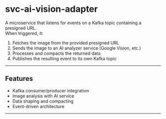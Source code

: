 # svc-ai-vision-adapter

A microservice that listens for events on a Kafka topic containing a presigned URL.  
When triggered, it:

1. Fetches the image from the provided presigned URL  
2. Sends the image to an AI analyzer service (Google Vision, etc.)  
3. Processes and compacts the returned data  
4. Publishes the resulting event to its own Kafka topic  

---

## Features
- Kafka consumer/producer integration  
- Image analysis with AI service  
- Data shaping and compacting  
- Event-driven architecture  

---
